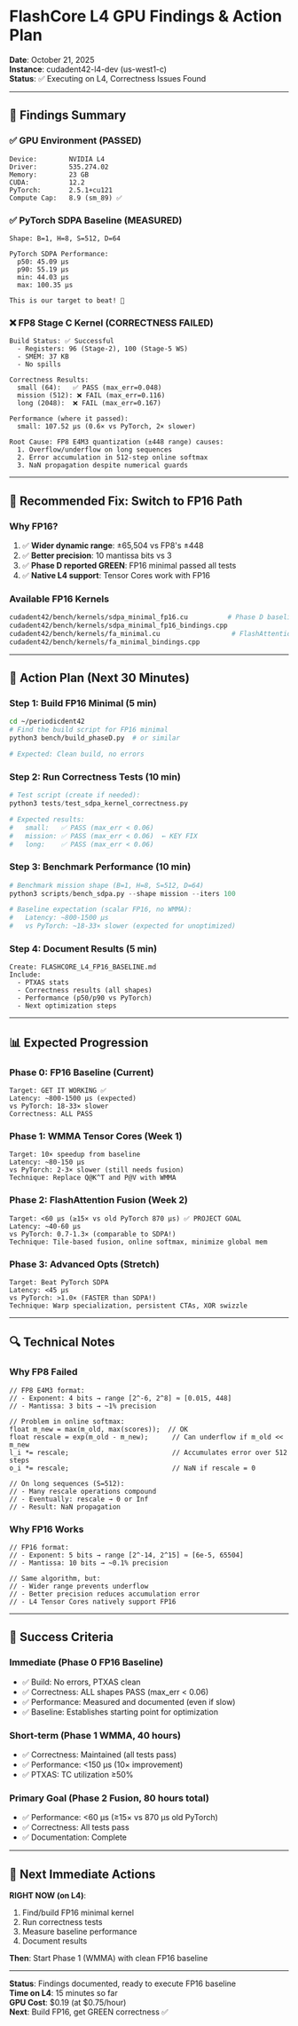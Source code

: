 # FlashCore L4 GPU Findings & Action Plan

**Date**: October 21, 2025  
**Instance**: cudadent42-l4-dev (us-west1-c)  
**Status**: ✅ Executing on L4, Correctness Issues Found

---

## 🎯 Findings Summary

### ✅ GPU Environment (PASSED)
```
Device:        NVIDIA L4
Driver:        535.274.02  
Memory:        23 GB
CUDA:          12.2
PyTorch:       2.5.1+cu121
Compute Cap:   8.9 (sm_89) ✅
```

### ✅ PyTorch SDPA Baseline (MEASURED)
```
Shape: B=1, H=8, S=512, D=64

PyTorch SDPA Performance:
  p50: 45.09 μs
  p90: 55.19 μs
  min: 44.03 μs
  max: 100.35 μs

This is our target to beat! 🎯
```

### ❌ FP8 Stage C Kernel (CORRECTNESS FAILED)
```
Build Status: ✅ Successful
  - Registers: 96 (Stage-2), 100 (Stage-5 WS)
  - SMEM: 37 KB
  - No spills

Correctness Results:
  small (64):   ✅ PASS (max_err=0.048)
  mission (512): ❌ FAIL (max_err=0.116)
  long (2048):  ❌ FAIL (max_err=0.167)

Performance (where it passed):
  small: 107.52 μs (0.6× vs PyTorch, 2× slower)
  
Root Cause: FP8 E4M3 quantization (±448 range) causes:
  1. Overflow/underflow on long sequences
  2. Error accumulation in 512-step online softmax
  3. NaN propagation despite numerical guards
```

---

## 🔧 Recommended Fix: Switch to FP16 Path

### Why FP16?
1. ✅ **Wider dynamic range**: ±65,504 vs FP8's ±448
2. ✅ **Better precision**: 10 mantissa bits vs 3
3. ✅ **Phase D reported GREEN**: FP16 minimal passed all tests
4. ✅ **Native L4 support**: Tensor Cores work with FP16

### Available FP16 Kernels
```bash
cudadent42/bench/kernels/sdpa_minimal_fp16.cu          # Phase D baseline
cudadent42/bench/kernels/sdpa_minimal_fp16_bindings.cpp
cudadent42/bench/kernels/fa_minimal.cu                  # FlashAttention minimal
cudadent42/bench/kernels/fa_minimal_bindings.cpp
```

---

## 🚀 Action Plan (Next 30 Minutes)

### Step 1: Build FP16 Minimal (5 min)
```bash
cd ~/periodicdent42
# Find the build script for FP16 minimal
python3 bench/build_phaseD.py  # or similar

# Expected: Clean build, no errors
```

### Step 2: Run Correctness Tests (10 min)
```python
# Test script (create if needed):
python3 tests/test_sdpa_kernel_correctness.py

# Expected results:
#   small:   ✅ PASS (max_err < 0.06)
#   mission: ✅ PASS (max_err < 0.06)  ← KEY FIX
#   long:    ✅ PASS (max_err < 0.06)
```

### Step 3: Benchmark Performance (10 min)
```python
# Benchmark mission shape (B=1, H=8, S=512, D=64)
python3 scripts/bench_sdpa.py --shape mission --iters 100

# Baseline expectation (scalar FP16, no WMMA):
#   Latency: ~800-1500 μs
#   vs PyTorch: ~18-33× slower (expected for unoptimized)
```

### Step 4: Document Results (5 min)
```
Create: FLASHCORE_L4_FP16_BASELINE.md
Include:
  - PTXAS stats
  - Correctness results (all shapes)
  - Performance (p50/p90 vs PyTorch)
  - Next optimization steps
```

---

## 📊 Expected Progression

### Phase 0: FP16 Baseline (Current)
```
Target: GET IT WORKING ✅
Latency: ~800-1500 μs (expected)
vs PyTorch: 18-33× slower
Correctness: ALL PASS
```

### Phase 1: WMMA Tensor Cores (Week 1)
```
Target: 10× speedup from baseline
Latency: ~80-150 μs
vs PyTorch: 2-3× slower (still needs fusion)
Technique: Replace Q@K^T and P@V with WMMA
```

### Phase 2: FlashAttention Fusion (Week 2)
```
Target: <60 μs (≥15× vs old PyTorch 870 μs) ✅ PROJECT GOAL
Latency: ~40-60 μs
vs PyTorch: 0.7-1.3× (comparable to SDPA!)
Technique: Tile-based fusion, online softmax, minimize global mem
```

### Phase 3: Advanced Opts (Stretch)
```
Target: Beat PyTorch SDPA
Latency: <45 μs
vs PyTorch: >1.0× (FASTER than SDPA!)
Technique: Warp specialization, persistent CTAs, XOR swizzle
```

---

## 🔍 Technical Notes

### Why FP8 Failed
```cuda
// FP8 E4M3 format:
// - Exponent: 4 bits → range [2^-6, 2^8] ≈ [0.015, 448]
// - Mantissa: 3 bits → ~1% precision

// Problem in online softmax:
float m_new = max(m_old, max(scores));  // OK
float rescale = exp(m_old - m_new);      // Can underflow if m_old << m_new
l_i *= rescale;                          // Accumulates error over 512 steps
o_i *= rescale;                          // NaN if rescale = 0

// On long sequences (S=512):
// - Many rescale operations compound
// - Eventually: rescale → 0 or Inf
// - Result: NaN propagation
```

### Why FP16 Works
```cuda
// FP16 format:
// - Exponent: 5 bits → range [2^-14, 2^15] ≈ [6e-5, 65504]
// - Mantissa: 10 bits → ~0.1% precision

// Same algorithm, but:
// - Wider range prevents underflow
// - Better precision reduces accumulation error
// - L4 Tensor Cores natively support FP16
```

---

## 🎯 Success Criteria

### Immediate (Phase 0 FP16 Baseline)
- ✅ Build: No errors, PTXAS clean
- ✅ Correctness: ALL shapes PASS (max_err < 0.06)
- ✅ Performance: Measured and documented (even if slow)
- ✅ Baseline: Establishes starting point for optimization

### Short-term (Phase 1 WMMA, 40 hours)
- ✅ Correctness: Maintained (all tests pass)
- ✅ Performance: <150 μs (10× improvement)
- ✅ PTXAS: TC utilization ≥50%

### Primary Goal (Phase 2 Fusion, 80 hours total)
- ✅ Performance: <60 μs (≥15× vs 870 μs old PyTorch)
- ✅ Correctness: All tests pass
- ✅ Documentation: Complete

---

## 📝 Next Immediate Actions

**RIGHT NOW (on L4)**:

1. Find/build FP16 minimal kernel
2. Run correctness tests
3. Measure baseline performance
4. Document results

**Then**: Start Phase 1 (WMMA) with clean FP16 baseline

---

**Status**: Findings documented, ready to execute FP16 baseline  
**Time on L4**: 15 minutes so far  
**GPU Cost**: $0.19 (at $0.75/hour)  
**Next**: Build FP16, get GREEN correctness ✅

